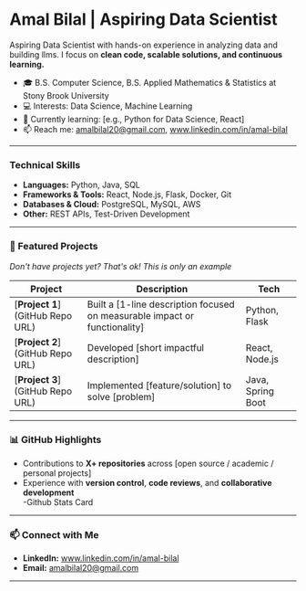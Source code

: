 # Amal Bilal | Aspiring Data Scientist

Aspiring Data Scientist with hands-on experience in analyzing data and building llms.
I focus on **clean code, scalable solutions, and continuous learning.**

- 🎓 B.S. Computer Science, B.S. Applied Mathematics & Statistics at Stony Brook University
- 💻 Interests: Data Science, Machine Learning
- 🌱 Currently learning: [e.g., Python for Data Science, React]
- 📫 Reach me: amalbilal20@gmail.com, www.linkedin.com/in/amal-bilal

---

### Technical Skills
- **Languages:** Python, Java, SQL
- **Frameworks & Tools:** React, Node.js, Flask, Docker, Git  
- **Databases & Cloud:** PostgreSQL, MySQL, AWS 
- **Other:** REST APIs, Test-Driven Development

---

### 📂 Featured Projects

_Don't have projects yet? That's ok! This is only an example_

| Project | Description | Tech |
|--------|-------------|------|
| [**Project 1**](GitHub Repo URL) | Built a [1-line description focused on measurable impact or functionality] | Python, Flask |
| [**Project 2**](GitHub Repo URL) | Developed [short impactful description] | React, Node.js |
| [**Project 3**](GitHub Repo URL) | Implemented [feature/solution] to solve [problem] | Java, Spring Boot |

---

### 📊 GitHub Highlights
- Contributions to **X+ repositories** across [open source / academic / personal projects]  
- Experience with **version control**, **code reviews**, and **collaborative development**  
-Github Stats Card 

---

### 📫 Connect with Me
- **LinkedIn:** www.linkedin.com/in/amal-bilal
- **Email:** amalbilal20@gmail.com 

---
